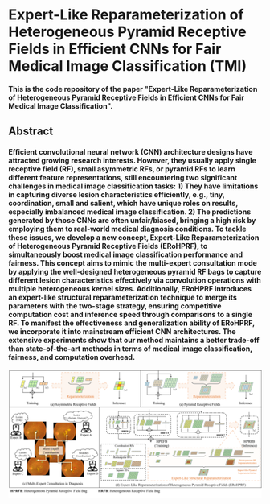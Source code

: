 # Expert-Like Reparameterization of Heterogeneous Pyramid Receptive Fields in Efficient CNNs for Fair Medical Image Classification (TMI)
#### This is the code repository of the paper "Expert-Like Reparameterization of Heterogeneous Pyramid Receptive Fields in Efficient CNNs for Fair Medical Image Classification".

## Abstract
#### Efficient convolutional neural network (CNN) architecture designs have attracted growing research interests. However, they usually apply single receptive field (RF), small asymmetric RFs, or pyramid RFs to learn different feature representations, still encountering two significant challenges in medical image classification tasks: 1) They have limitations in capturing diverse lesion characteristics efficiently, e.g., tiny, coordination, small and salient, which have unique roles on results, especially imbalanced medical image classification. 2) The predictions generated by those CNNs are often unfair/biased, bringing a high risk by employing them to real-world medical diagnosis conditions. To tackle these issues, we develop a new concept, Expert-Like Reparameterization of Heterogeneous Pyramid Receptive Fields (ERoHPRF), to simultaneously boost medical image classification performance and fairness. This concept aims to mimic the multi-expert consultation mode by applying the well-designed heterogeneous pyramid RF bags to capture different lesion characteristics effectively via convolution operations with multiple heterogeneous kernel sizes. Additionally, ERoHPRF introduces an expert-like structural reparameterization technique to merge its parameters with the two-stage strategy, ensuring competitive computation cost and inference speed through comparisons to a single RF. To manifest the effectiveness and generalization ability of ERoHPRF, we incorporate it into mainstream efficient CNN architectures. The extensive experiments show that our method maintains a better trade-off than state-of-the-art methods in terms of medical image classification, fairness, and computation overhead.


![架构设计图](./framework.png)